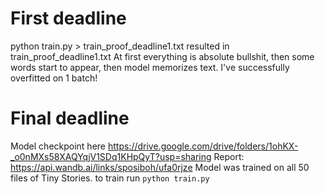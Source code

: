 # First deadline
python train.py > train_proof_deadline1.txt resulted in train_proof_deadline1.txt At first everything is absolute bullshit, then some words start to appear, then model memorizes text. I've successfully overfitted on 1 batch!

# Final deadline
Model checkpoint here https://drive.google.com/drive/folders/1ohKX-_o0nMXs58XAQYqjV1SDq1KHpQyT?usp=sharing
Report: https://api.wandb.ai/links/sposiboh/ufa0rjze
Model was trained on all 50 files of Tiny Stories. to train run ```python train.py```
